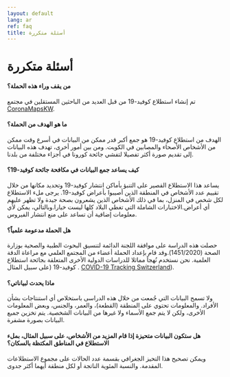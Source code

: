 ```yaml
---
layout: default
lang: ar
ref: faq
title: أسئلة متكررة
---
```

# أسئلة متكررة

#### من يقف وراء هذه الحملة؟ ‪‬ 

تم إنشاء استطلاع كوفيد-19 من قبل العديد من الباحثين المستقلين في مجتمع [CoronaMapsKW](https://www.coronamapskw.com).

#### ما هو الهدف من الحملة؟ 

الهدف من استطلاع كوفيد-19 هو جمع أكبر قدر ممكن من البيانات في أسرع وقت ممكن من الأشخاص الأصحاء والمصابين في الكويت. ومن بين أمور أخرى، تهدف هذه البيانات إلى تقديم صورة أكثر تفصيلا لتفشي جائحة كورونا في أجزاء مختلفة من بلدنا.

#### ‪كيف يساعد جمع البيانات في مكافحة جائحة كوفيد‫-‬19؟ 

يساعد هذا الاستطلاع القصير على التنبؤ بأماكن انتشار كوفيد-19 وتحديد مكانها من خلال تقييم عدد الأشخاص في المنطقة الذين أصيبوا بأعراض كوفيد-19. يرجى ملء الاستطلاع لكل شخص في المنزل، بما في ذلك الأشخاص الذين يشعرون بصحة جيدة ولا تظهر عليهم أي أعراض.الاختبارات الشاملة التي تغطي البلاد كلها ليست خيارا.وبالتالي، يمكن لأي معلومات إضافية أن تساعد على منع انتشار الفيروس.

#### ‪‬هل الحملة مدعومة علمياً؟
 
حصلت هذه الدراسة على موافقة اللجنة الدائمة لتنسيق البحوث الطبية والصحية بوزارة الصحة (1451/2020).وقد قام بإعداد الحملة أعضاء من المجتمع العلمي مع مراعاة الدقة العلمية. نحن نستخدم نُهجاً مماثلا للدراسات الدولية الأخرى المتعلقة بجائحة استطلاع كوفيد-19 (على سبيل المثال . ‪[COVID-19 Tracking Switzerland](https://www.covidtracker.ch/en/)‬).

#### ماذا يحدث لبياناتي؟ 

ولا تسمح البيانات التي جُمعت من خلال هذه الدراسى باستخلاص أي استنتاجات بشأن الأفراد. والمعلومات تحتوي على المنطقة (القطعة)، والعمر، والجنس، وبعض المعلومات الأخرى، ولكن لا  يتم جمع الأسماء ولا غيرها من البيانات الشخصية. يتم تخزين جميع البيانات بصورة مشفرة.

#### هل ستكون البيانات متحيزة إذا قام المزيد من الأشخاص، على سبيل المثال، بملء الاستطلاع في المناطق المكتظة بالسكان؟
 
ويمكن تصحيح هذا التحيز الجغرافي بقسمة عدد الحالات على مجموع الاستطلاعات المقدمة. والنسبة المئوية الناتجة أو لكل منطقة أيهما أكثر جدوى.
